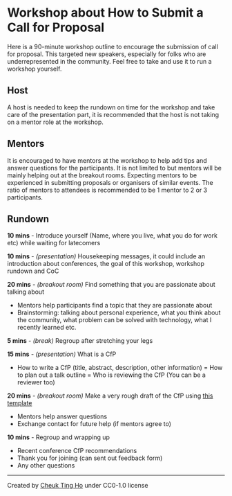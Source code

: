 # Workshop about How to Submit a Call for Proposal

Here is a 90-minute workshop outline to encourage the submission of call for proposal. This targeted new speakers, especially for folks who are underrepresented in the community. Feel free to take and use it to run a workshop yourself.

## Host

A host is needed to keep the rundown on time for the workshop and take care of the presentation part, it is recommended that the host is not taking on a mentor role at the workshop.

## Mentors

It is encouraged to have mentors at the workshop to help add tips and answer questions for the participants. It is not limited to but mentors will be mainly helping out at the breakout rooms. Expecting mentors to be experienced in submitting proposals or organisers of similar events. The ratio of mentors to attendees is recommended to be 1 mentor to 2 or 3 participants.

## Rundown

**10 mins** - Introduce yourself (Name, where you live, what you do for work etc) while waiting for latecomers

**10 mins** - *(presentation)* Housekeeping messages, it could include an introduction about conferences, the goal of this workshop, workshop rundown and CoC

**20 mins** - *(breakout room)* Find something that you are passionate about talking about
- Mentors help participants find a topic that they are passionate about
- Brainstorming: talking about personal experience, what you think about the community, what problem can be solved with technology, what I recently learned etc.

**5 mins** - *(break)* Regroup after stretching your legs

**15 mins** - *(presentation)* What is a CfP 
- How to write a CfP (title, abstract, description, other information)
= How to plan out a talk outline
= Who is reviewing the CfP (You can be a reviewer too)

**20 mins** - *(breakout room)* Make a very rough draft of the CfP using [this template](https://docs.google.com/document/d/1heW1mzf9HLwtbFXGhfqzfvpilpyeMdyh5g3B8EMHbFo/edit?usp=sharing)
- Mentors help answer questions
- Exchange contact for future help (if mentors agree to)

**10 mins** - Regroup and wrapping up
- Recent conference CfP recommendations
- Thank you for joining (can sent out feedback form)
- Any other questions 

---

Created by [Cheuk Ting Ho](https://github.com/Cheukting) under CC0-1.0 license
